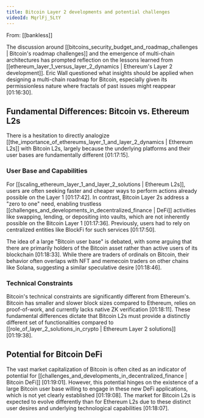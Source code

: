 ```yaml
---
title: Bitcoin Layer 2 developments and potential challenges
videoId: MqrlFj_5LtY
---
```


From: [[bankless]] <br/> 

The discussion around [[bitcoins_security_budget_and_roadmap_challenges | Bitcoin's roadmap challenges]] and the emergence of multi-chain architectures has prompted reflection on the lessons learned from [[ethereum_layer_1_versus_layer_2_dynamics | Ethereum's Layer 2 development]]. Eric Wall questioned what insights should be applied when designing a multi-chain roadmap for Bitcoin, especially given its permissionless nature where fractals of past issues might reappear <a class="yt-timestamp" data-t="01:16:30">[01:16:30]</a>.

## Fundamental Differences: Bitcoin vs. Ethereum L2s

There is a hesitation to directly analogize [[the_importance_of_ethereums_layer_1_and_layer_2_dynamics | Ethereum L2s]] with Bitcoin L2s, largely because the underlying platforms and their user bases are fundamentally different <a class="yt-timestamp" data-t="01:17:15">[01:17:15]</a>.

### User Base and Capabilities
For [[scaling_ethereum_layer_1_and_layer_2_solutions | Ethereum L2s]], users are often seeking faster and cheaper ways to perform actions already possible on the Layer 1 <a class="yt-timestamp" data-t="01:17:42">[01:17:42]</a>. In contrast, Bitcoin Layer 2s address a "zero to one" need, enabling trustless [[challenges_and_developments_in_decentralized_finance | DeFi]] activities like swapping, lending, or depositing into vaults, which are not inherently possible on the Bitcoin Layer 1 <a class="yt-timestamp" data-t="01:17:36">[01:17:36]</a>. Previously, users had to rely on centralized entities like BlockFi for such services <a class="yt-timestamp" data-t="01:17:50">[01:17:50]</a>.

The idea of a large "Bitcoin user base" is debated, with some arguing that there are primarily holders of the Bitcoin asset rather than active users of its blockchain <a class="yt-timestamp" data-t="01:18:33">[01:18:33]</a>. While there are traders of ordinals on Bitcoin, their behavior often overlaps with NFT and memecoin traders on other chains like Solana, suggesting a similar speculative desire <a class="yt-timestamp" data-t="01:18:46">[01:18:46]</a>.

### Technical Constraints
Bitcoin's technical constraints are significantly different from Ethereum's. Bitcoin has smaller and slower block sizes compared to Ethereum, relies on proof-of-work, and currently lacks native ZK verification <a class="yt-timestamp" data-t="01:18:11">[01:18:11]</a>. These fundamental differences dictate that Bitcoin L2s must provide a distinctly different set of functionalities compared to [[role_of_layer_2_solutions_in_crypto | Ethereum Layer 2 solutions]] <a class="yt-timestamp" data-t="01:19:38">[01:19:38]</a>.

## Potential for Bitcoin DeFi

The vast market capitalization of Bitcoin is often cited as an indicator of potential for [[challenges_and_developments_in_decentralized_finance | Bitcoin DeFi]] <a class="yt-timestamp" data-t="01:19:01">[01:19:01]</a>. However, this potential hinges on the existence of a large Bitcoin user base willing to engage in these new DeFi applications, which is not yet clearly established <a class="yt-timestamp" data-t="01:19:08">[01:19:08]</a>. The market for Bitcoin L2s is expected to evolve differently than for Ethereum L2s due to these distinct user desires and underlying technological capabilities <a class="yt-timestamp" data-t="01:18:07">[01:18:07]</a>.